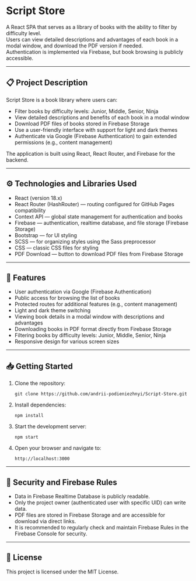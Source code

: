 # Script Store

A React SPA that serves as a library of books with the ability to filter by difficulty level.  
Users can view detailed descriptions and advantages of each book in a modal window, and download the PDF version if needed.  
Authentication is implemented via Firebase, but book browsing is publicly accessible.

---

## 📋 Project Description

Script Store is a book library where users can:

- Filter books by difficulty levels: Junior, Middle, Senior, Ninja  
- View detailed descriptions and benefits of each book in a modal window  
- Download PDF files of books stored in Firebase Storage  
- Use a user-friendly interface with support for light and dark themes  
- Authenticate via Google (Firebase Authentication) to gain extended permissions (e.g., content management)

The application is built using React, React Router, and Firebase for the backend.

---

## ⚙️ Technologies and Libraries Used

- React (version 18.x)  
- React Router (HashRouter) — routing configured for GitHub Pages compatibility  
- Context API — global state management for authentication and books  
- Firebase — authentication, realtime database, and file storage (Firebase Storage)  
- Bootstrap — for UI styling  
- SCSS — for organizing styles using the Sass preprocessor  
- CSS — classic CSS files for styling  
- PDF Download — button to download PDF files from Firebase Storage

---

## 🚀 Features

- User authentication via Google (Firebase Authentication)  
- Public access for browsing the list of books  
- Protected routes for additional features (e.g., content management)  
- Light and dark theme switching  
- Viewing book details in a modal window with descriptions and advantages  
- Downloading books in PDF format directly from Firebase Storage  
- Filtering books by difficulty levels: Junior, Middle, Senior, Ninja  
- Responsive design for various screen sizes

---

## 📥 Getting Started

1. Clone the repository:  
   ```
   git clone https://github.com/andrii-podieniezhnyi/Script-Store.git
   ```

2. Install dependencies:  
   ```
   npm install
   ```

3. Start the development server:  
   ```
   npm start
   ```

4. Open your browser and navigate to:  
   ```
   http://localhost:3000
   ```

---

## 🔐 Security and Firebase Rules

- Data in Firebase Realtime Database is publicly readable.  
- Only the project owner (authenticated user with specific UID) can write data.  
- PDF files are stored in Firebase Storage and are accessible for download via direct links.  
- It is recommended to regularly check and maintain Firebase Rules in the Firebase Console for security.


---

## 📝 License

This project is licensed under the MIT License.

